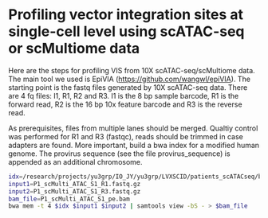 # Profiling vector integration sites at single-cell level using scATAC-seq or scMultiome data

Here are the steps for profiling VIS from 10X scATAC-seq/scMultiome data. The main tool we used is EpiVIA (https://github.com/wangwl/epiVIA). The starting point is the fastq files generated by 10X scATAC-seq data. There are 4 fq files: I1, R1, R2 and R3. I1 is the 8 bp sample barcode, R1 is the forward read, R2 is the 16 bp 10x feature barcode and R3 is the reverse read. 

As prerequisites, files from multiple lanes should be merged. Qualtiy control was performed for R1 and R3 (fastqc), reads should be trimmed in case adapters are found. More important, build a bwa index for a modified human genome. The provirus sequence (see the file provirus_sequence) is appended as an additional chromosome.


```bash
idx=/research/projects/yu3grp/IO_JY/yu3grp/LVXSCID/patients_scATACseq/bwa_index/hg19withpv/hg19wpvidx ##location of the bwa index
input1=P1_scMulti_ATAC_S1_R1.fastq.gz
input2=P1_scMulti_ATAC_S1_R3.fastq.gz
bam_file=P1_scMulti_ATAC_S1_pe.bam
bwa mem -t 4 $idx $input1 $input2 | samtools view -bS - > $bam_file
```

